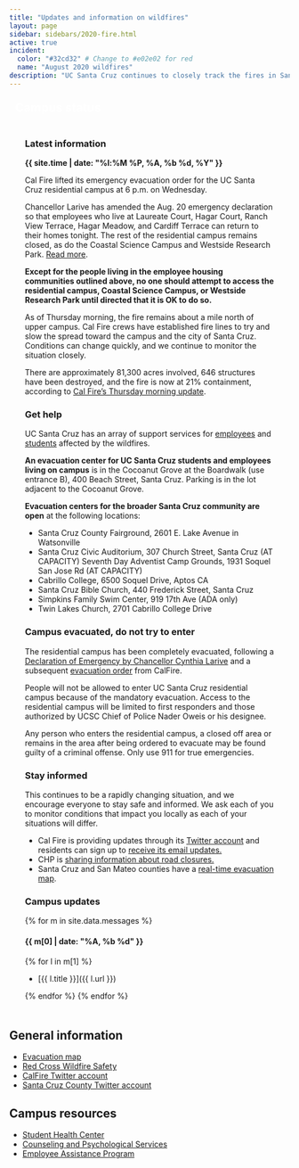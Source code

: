 ```yaml
---
title: "Updates and information on wildfires"
layout: page 
sidebar: sidebars/2020-fire.html
active: true
incident:
  color: "#32cd32" # Change to #e02e02 for red
  name: "August 2020 wildfires"
description: "UC Santa Cruz continues to closely track the fires in Santa Cruz, Santa Clara, and neighboring counties. This event has resulted in multiple evacuations and air quality concerns."
---
```


<section style="border: 4px solid {{ page.incident.color }}; padding: 0; margin: 0 0 2em 0;">
  
  <h2 style="margin: 0 0 .5em 0; background-color: {{ page.incident.color }}; line-height: 1; padding: .5em .5em .45em .5em; color: white;"><i class="far fa-bell"></i> Campus status</h2>

  <div style="padding: .05em 2em .5em 2em;">

### Latest information

<b>{{ site.time | date: "%l:%M %P, %A, %b %d, %Y" }}</b>

Cal Fire lifted its emergency evacuation order for the UC Santa Cruz residential campus at 6 p.m. on Wednesday. 

Chancellor Larive has amended the Aug. 20 emergency declaration so that employees who live at Laureate Court, Hagar Court, Ranch View Terrace, Hagar Meadow, and Cardiff Terrace can return to their homes tonight. The rest of the residential campus remains closed, as do the Coastal Science Campus and Westside Research Park. [Read more](https://news.ucsc.edu/2020/08/reopening-employee-housing.html).
                                                        
**Except for the people living in the employee housing communities outlined above, no one should attempt to access the residential campus, Coastal Science Campus, or Westside Research Park until directed that it is OK to do so.**

As of Thursday morning, the fire remains about a mile north of upper campus. Cal Fire crews have established fire lines to try and slow the spread toward the campus and the city of Santa Cruz. Conditions can change quickly, and we continue to monitor the situation closely.

There are approximately 81,300 acres involved, 646 structures have been destroyed, and the fire is now at 21% containment, according to [Cal Fire’s Thursday morning update](https://files.constantcontact.com/13ae4c7f701/d553aee2-01f2-48d4-806e-d0e0bde687b7.pdf).

### Get help

UC Santa Cruz has an array of support services for [employees](https://news.ucsc.edu/2020/08/support-services-for-employees-impacted-by-wildfires.html)  and [students](https://news.ucsc.edu/2020/08/you-are-not-alone.html) affected by the wildfires. 

**An evacuation center for UC Santa Cruz students and employees living on campus** is in the Cocoanut Grove at the Boardwalk (use entrance B), 400 Beach Street, Santa Cruz. Parking is in the lot adjacent to the Cocoanut Grove. 

**Evacuation centers for the broader Santa Cruz community are open** at the following locations:

- Santa Cruz County Fairground, 2601 E. Lake Avenue in Watsonville
- Santa Cruz Civic Auditorium, 307 Church Street, Santa Cruz (AT CAPACITY) Seventh Day Adventist Camp Grounds, 1931 Soquel San Jose Rd (AT CAPACITY)
- Cabrillo College, 6500 Soquel Drive, Aptos CA
- Santa Cruz Bible Church, 440 Frederick Street, Santa Cruz
- Simpkins Family Swim Center, 919 17th Ave (ADA only)
- Twin Lakes Church, 2701 Cabrillo College Drive

### Campus evacuated, do not try to enter

The residential campus has been completely evacuated, following a [Declaration of Emergency by Chancellor Cynthia Larive](https://news.ucsc.edu/2020/08/chancellor-declaration.html) and a subsequent [evacuation order](https://news.ucsc.edu/2020/08/images/calfire-order.pdf) from CalFire. 

People will not be allowed to enter UC Santa Cruz residential campus because of the mandatory evacuation. Access to the residential campus will be limited to first responders and those authorized by UCSC Chief of Police Nader Oweis or his designee.

Any person who enters the residential campus, a closed off area or remains in the area after being ordered to evacuate may be found guilty of a criminal offense. Only use 911 for true emergencies. 

### Stay informed

This continues to be a rapidly changing situation, and we encourage everyone to stay safe and informed. We ask each of you to monitor conditions that impact you locally as each of your situations will differ.

- Cal Fire is providing updates through its [Twitter account](https://twitter.com/CALFIRECZU)  and residents can sign up to [receive its email updates.](https://tinyurl.com/czulightning)
- CHP is [sharing information about road closures.](https://twitter.com/CHPscrz)
- Santa Cruz and San Mateo counties have a [real-time evacuation map](https://www.smco.community.zonehaven.com/).

### Campus updates

{% for m in site.data.messages %}

#### {{ m[0] | date: "%A, %b %d" }}

{% for l in m[1] %}

- [{{ l.title }}]({{ l.url }})

{% endfor %}
{% endfor %}

</div>

</section>

## General information

- [Evacuation map](https://www.smco.community.zonehaven.com)
- [Red Cross Wildfire Safety](https://www.redcross.org/get-help/how-to-prepare-for-emergencies/types-of-emergencies/wildfire.html)
- [CalFire Twitter account](https://twitter.com/CALFIRECZU)
- [Santa Cruz County Twitter account](https://twitter.com/sccounty)

## Campus resources

- [Student Health Center](https://healthcenter.ucsc.edu)
- [Counseling and Psychological Services](https://caps.ucsc.edu)
- [Employee Assistance Program](https://shr.ucsc.edu/benefits/eap/)
